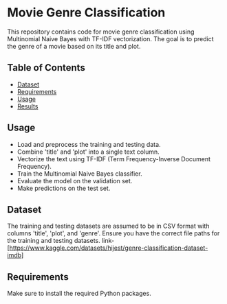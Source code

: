 # Movie Genre Classification

This repository contains code for movie genre classification using Multinomial Naive Bayes with TF-IDF vectorization. The goal is to predict the genre of a movie based on its title and plot.

## Table of Contents
- [Dataset](#dataset)
- [Requirements](#requirements)
- [Usage](#usage)
- [Results](#results)

## Usage

- Load and preprocess the training and testing data.
- Combine 'title' and 'plot' into a single text column.
- Vectorize the text using TF-IDF (Term Frequency-Inverse Document Frequency).
- Train the Multinomial Naive Bayes classifier.
- Evaluate the model on the validation set.
- Make predictions on the test set.

## Dataset
The training and testing datasets are assumed to be in CSV format with columns 'title', 'plot', and 'genre'. Ensure you have the correct file paths for the training and testing datasets.
link- [https://www.kaggle.com/datasets/hijest/genre-classification-dataset-imdb]

## Requirements
Make sure to install the required Python packages.

